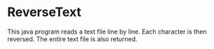 # ReverseText
This java program reads a text file line by line. Each character is then reversed. The entire text file is also returned. 
